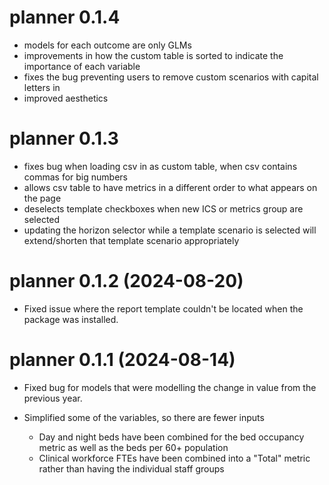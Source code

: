 # planner 0.1.4

* models for each outcome are only GLMs
* improvements in how the custom table is sorted to indicate the importance of each variable
* fixes the bug preventing users to remove custom scenarios with capital letters in
* improved aesthetics

# planner 0.1.3

* fixes bug when loading csv in as custom table, when csv contains commas for big numbers
* allows csv table to have metrics in a different order to what appears on the page
* deselects template checkboxes when new ICS or metrics group are selected
* updating the horizon selector while a template scenario is selected will extend/shorten that template scenario appropriately

# planner 0.1.2 (2024-08-20)

* Fixed issue where the report template couldn't be located when the package was installed.

# planner 0.1.1 (2024-08-14)

* Fixed bug for models that were modelling the change in value from the previous year.
* Simplified some of the variables, so there are fewer inputs

  * Day and night beds have been combined for the bed occupancy metric as well as the beds per 60+ population
  * Clinical workforce FTEs have been combined into a "Total" metric rather than having the individual staff groups
